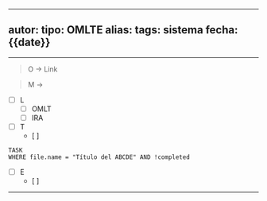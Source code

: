 
---
autor:
tipo: OMLTE
alias:
tags: sistema
fecha: {{date}}
---

- - -

> O -> Link

> M -> 

- [ ] L
	- [ ] OMLT
	- [ ] IRA

- [ ] T
	- [ ] 
```dataview
TASK
WHERE file.name = "Título del ABCDE" AND !completed
```
- [ ] E
	- [ ] 
- - -